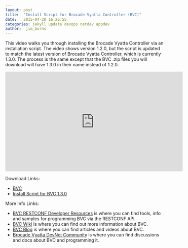 ```yaml
---
layout: post
title:  "Install Script for Brocade Vyatta Controller (BVC)"
date:   2015-04-20 16:26:55
categories: jekyll update devops netdev appdev
author:  jim_burns
---
```


This video walks you through installing the Brocade Vyatta Controller via an installation script.  The video shows version 1.2.0, but the script is updated to match the latest version of Brocade Vyatta Controller, which is currently 1.3.0.  The process is the same except that the BVC .zip files you will download will have 1.3.0 in their name instead of 1.2.0.

<iframe width="560" height="315" src="https://www.youtube.com/embed/blfWoIiMqb0" frameborder="0" allowfullscreen></iframe> 

Download Links:

 * <a href="http://www.brocade.com/forms/jsp/vyatta-controller/index.jsp?src=WS&lsd=BRCD&lst=Banner&cn=SDN-GDG-15Q1-EVAL-Vyatta-Controller&intcmp=lp_vyatta_controller_download_store_bn_00001" target="_blank">BVC</a> 
 * <a href="https://github.com/brcdcomm/bvc_install_script" target="_blank">Install Script for BVC 1.3.0</a> 


More Info Links:

 * <a href="https://github.com/BRCDcomm/BVC/wiki/RESTCONF-Developer-Resources" target="_blank">BVC RESTCONF Developer Resources</a> is where you can find tools, info and samples for programming BVC via the RESTCONF API
 * <a href="https://github.com/BRCDcomm/BVC/wiki" target="_blank">BVC Wiki</a> is where you can find out more information about BVC.
 * <a href="https://brcdcomm.github.io/BVC/" target="_blank">BVC Blog</a> is where you can find articles and videos about BVC.
 * <a href="http://community.brocade.com/t5/DevNet/ct-p/APISupport" target="_blank">Brocade Vyatta DevNet Community</a> is where you can find discussions and docs about BVC and programming it.

[InstallBVC]: http://brcdcomm.github.io/BVC/jekyll/update/devops/netdev/appdev/2015/01/19/install-brocade-vyatta-controller.html
[ProgramOpenFlow]: http://brcdcomm.github.io/BVC/jekyll/update/devops/netdev/appdev/2015/02/10/restconf-app-1.html
